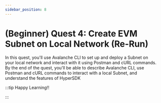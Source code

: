 ```yaml
---
sidebar_position: 8
---
```


# (Beginner) Quest 4: Create EVM Subnet on Local Network (Re-Run)

In this quest, you'll use Avalanche CLI to set up and deploy a Subnet on your local network and interact with it using Postman and cURL commands. By the end of the quest, you'll be able to describe Avalanche CLI, use Postman and cURL commands to interact with a local Subnet, and understand the features of HyperSDK

:::tip Happy Learning!!

<QuestButton text="Go To Quest" link="https://app.stackup.dev/quest_page/beginner-quest-4-create-evm-subnet-on-local-network-re-run" />

:::
